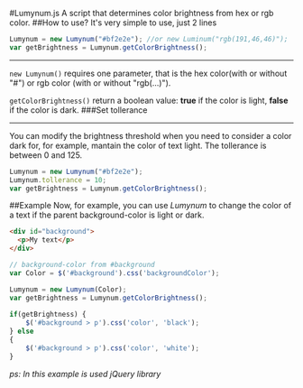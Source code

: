 #Lumynum.js
A script that determines color brightness from hex or rgb color.
##How to use?
It's very simple to use, just 2 lines
```js
Lumynum = new Lumynum("#bf2e2e"); //or new Luminum("rgb(191,46,46)");
var getBrightness = Lumynum.getColorBrightness();
```
___
<code>new Lumynum()</code> requires one parameter, that is the hex color(with or without "#") or rgb color (with or without "rgb(...)").

<code>getColorBrightness()</code> return a boolean value: <b>true</b> if the color is light, <b>false</b> if the color is dark.
###Set tollerance
___
You can modify the brightness threshold when you need to consider a color dark for, for example, mantain the color of text light. The tollerance is between 0 and 125.

```js
Lumynum = new Lumynum("#bf2e2e");
Lumynum.tollerance = 10;
var getBrightness = Lumynum.getColorBrightness();
```
##Example
Now, for example, you can use <i>Lumynum</i> to change the color of a text if the parent background-color is light or dark.
```html
<div id="background">
  <p>My text</p>
</div>
```

```js
// background-color from #background
var Color = $('#background').css('backgroundColor');

Lumynum = new Lumynum(Color);
var getBrightness = Lumynum.getColorBrightness();
  
if(getBrightness) {
	$('#background > p').css('color', 'black');
} else 
{
	$('#background > p').css('color', 'white');
}	
```
<i>ps: In this example is used jQuery library</i>
